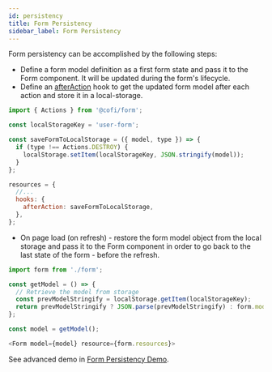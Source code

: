 ```yaml
---
id: persistency
title: Form Persistency
sidebar_label: Form Persistency
---
```


Form persistency can be accomplished by the following steps:
- Define a form model definition as a first form state and pass it to the Form component. 
It will be updated during the form's lifecycle. 
- Define an [afterAction](hooks#afteraction) hook to get the updated form model after each action and store it in a local-storage. 

```javascript
import { Actions } from '@cofi/form';

const localStorageKey = 'user-form';

const saveFormToLocalStorage = ({ model, type }) => {
  if (type !== Actions.DESTROY) {
    localStorage.setItem(localStorageKey, JSON.stringify(model));
  }
};

resources = {
  //...
  hooks: {
    afterAction: saveFormToLocalStorage,
  },
};
```

- On page load (on refresh) - restore the form model object from the local storage and pass it to the Form component in order to go back to the last state of the form - before the refresh.

```javascript
import form from './form';

const getModel = () => {
  // Retrieve the model from storage
  const prevModelStringify = localStorage.getItem(localStorageKey);
  return prevModelStringify ? JSON.parse(prevModelStringify) : form.model;
};

const model = getModel();

<Form model={model} resource={form.resources}>
```

See advanced demo in [Form Persistency Demo](https://galhavivi.github.io/cofi/demo-react-form.html#/others/persistency/html).